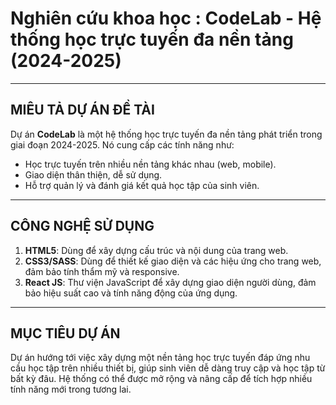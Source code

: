 # Nghiên cứu khoa học : CodeLab - Hệ thống học trực tuyến đa nền tảng (2024-2025)

---

## MIÊU TẢ DỰ ÁN ĐỀ TÀI

Dự án **CodeLab** là một hệ thống học trực tuyến đa nền tảng phát triển trong giai đoạn 2024-2025. Nó cung cấp các tính năng như:

- Học trực tuyến trên nhiều nền tảng khác nhau (web, mobile).
- Giao diện thân thiện, dễ sử dụng.
- Hỗ trợ quản lý và đánh giá kết quả học tập của sinh viên.

---

## CÔNG NGHỆ SỬ DỤNG

1. **HTML5**: Dùng để xây dựng cấu trúc và nội dung của trang web.
2. **CSS3/SASS**: Dùng để thiết kế giao diện và các hiệu ứng cho trang web, đảm bảo tính thẩm mỹ và responsive.
3. **React JS**: Thư viện JavaScript để xây dựng giao diện người dùng, đảm bảo hiệu suất cao và tính năng động của ứng dụng.

---

## MỤC TIÊU DỰ ÁN

Dự án hướng tới việc xây dựng một nền tảng học trực tuyến đáp ứng nhu cầu học tập trên nhiều thiết bị, giúp sinh viên dễ dàng truy cập và học tập từ bất kỳ đâu. Hệ thống có thể được mở rộng và nâng cấp để tích hợp nhiều tính năng mới trong tương lai.
